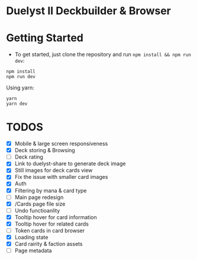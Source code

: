 # Duelyst II Deckbuilder & Browser

# Getting Started
- To get started, just clone the repository and run `npm install && npm run dev`:
```
npm install
npm run dev
```
Using yarn:
```
yarn
yarn dev
```

# TODOS

- [X] Mobile & large screen responsiveness
-	[X] Deck storing & Browsing
- [ ] Deck rating
- [X] Link to duelyst-share to generate deck image
- [X] Still images for deck cards view
- [X]	Fix the issue with smaller card images
- [X] Auth
- [X] Filtering by mana & card type
- [ ] Main page redesign
- [X] /Cards page file size
- [ ] Undo functioanlity
- [X] Tooltip hover for card information
- [X] Tooltip hover for related cards
- [ ] Token cards in card browser
- [X] Loading state
- [X] Card rairity & faction assets
- [ ] Page metadata
